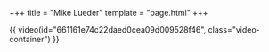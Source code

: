 +++
title = "Mike Lueder"
template = "page.html"
+++

{{ video(id="661161e74c22daed0cea09d009528f46", class="video-container") }}
